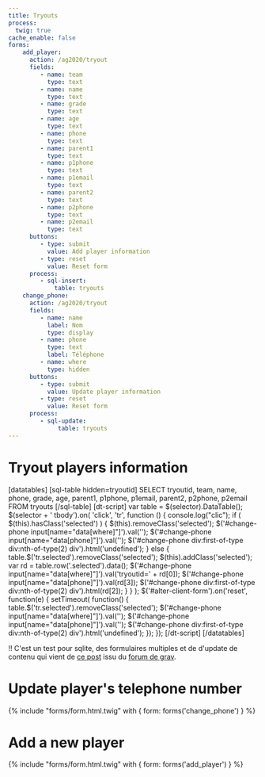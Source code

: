 ```yaml
---
title: Tryouts
process:
  twig: true
cache_enable: false
forms:
    add_player:
      action: /ag2020/tryout
      fields:  
         - name: team
           type: text
         - name: name
           type: text
         - name: grade
           type: text
         - name: age
           type: text
         - name: phone
           type: text
         - name: parent1
           type: text
         - name: p1phone
           type: text
         - name: p1email
           type: text
         - name: parent2
           type: text
         - name: p2phone
           type: text
         - name: p2email
           type: text
      buttons:
         - type: submit
           value: Add player information
         - type: reset
           value: Reset form
      process:
         - sql-insert:
             table: tryouts
    change_phone:
      action: /ag2020/tryout
      fields: 
         - name: name
           label: Nom
           type: display
         - name: phone
           type: text
           label: Téléphone
         - name: where
           type: hidden
      buttons:
         - type: submit
           value: Update player information
         - type: reset
           value: Reset form
      process:
         - sql-update:
              table: tryouts
---
```

# Tryout players information
[datatables]
[sql-table hidden=tryoutid]
SELECT tryoutid, team, name, phone, grade, age, parent1, p1phone, p1email, parent2, p2phone, p2email
FROM tryouts
[/sql-table]
[dt-script]
    var table = $(selector).DataTable();
    $(selector + ' tbody').on( 'click', 'tr', function () {
        console.log("clic");
        if ( $(this).hasClass('selected') ) {
            $(this).removeClass('selected');
            $('#change-phone input[name="data[where]"]').val('');
            $('#change-phone input[name="data[phone]"]').val('');
            $('#change-phone div:first-of-type div:nth-of-type(2) div').html('undefined');
        }
        else {
            table.$('tr.selected').removeClass('selected');
            $(this).addClass('selected');
            var rd = table.row('.selected').data();
            $('#change-phone input[name="data[where]"]').val('tryoutid=' + rd[0]);
            $('#change-phone input[name="data[phone]"]').val(rd[3]);
            $('#change-phone div:first-of-type div:nth-of-type(2) div').html(rd[2]);
        }
    } );
    $('#alter-client-form').on('reset', function(e) {
        setTimeout( function() {
            table.$('tr.selected').removeClass('selected');
            $('#change-phone input[name="data[where]"]').val('');
            $('#change-phone input[name="data[phone]"]').val('');
            $('#change-phone div:first-of-type div:nth-of-type(2) div').html('undefined');
        });
    });
[/dt-script]
[/datatables]

!! C'est un test pour sqlite, des formulaires multiples et de d'update de contenu qui vient de [ce post](https://truth2say.blogspot.com/2019/01/tutorial-on-using-sqlite-on-grav.html) issu du [forum de grav](https://discourse.getgrav.org/t/multiple-forms-datatables-sqlite-and-map/8289/10).

# Update player's telephone number

{% include "forms/form.html.twig" with { form: forms('change_phone') } %}

# Add a new player

{% include "forms/form.html.twig" with { form: forms('add_player') } %}

